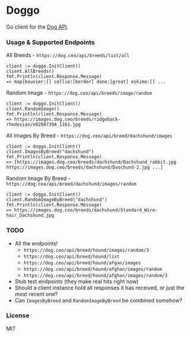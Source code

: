 # Doggo

Go client for the [Dog API](https://dog.ceo/dog-api/).

### Usage & Supported Endpoints

All Breeds - `https://dog.ceo/api/breeds/list/all`

  ```
  client := doggo.InitClient()
  client.AllBreeds()
  fmt.Println(client.Response.Message)
  => map[bouvier:[] collie:[border] dane:[great] eskimo:[] ...
  ```

Random Image - `https://dog.ceo/api/breeds/image/random`

  ```
  client := doggo.InitClient()
  client.RandomImage()
  fmt.Println(client.Response.Message)
  => https://images.dog.ceo/breeds/ridgeback-rhodesian/n02087394_1161.jpg
  ```

All Images By Breed - `https://dog.ceo/api/breed/dachshund/images`

  ```
  client := doggo.InitClient()
  client.ImagesByBreed("dachshund")
  fmt.Println(client.Response.Message)
  => [https://images.dog.ceo/breeds/dachshund/Dachshund_rabbit.jpg https://images.dog.ceo/breeds/dachshund/Daschund-2.jpg ...]
  ```

Random Image By Breed - `https://dog.ceo/api/breed/dachshund/images/random`

  ```
  client := doggo.InitClient()
  client.RandomImageByBreed("dachshund")
  fmt.Println(client.Response.Message)
  => https://images.dog.ceo/breeds/dachshund/Standard_Wire-hair_Dachshund.jpg
  ```

### TODO

* All the endpoints!
  - `https://dog.ceo/api/breed/hound/images/random/3`
  - `https://dog.ceo/api/breed/hound/list`
  - `https://dog.ceo/api/breed/hound/afgan/images`
  - `https://dog.ceo/api/breed/hound/afghan/images/random`
  - `https://dog.ceo/api/breed/hound/afghan/images/random/3`
* Stub test endpoints (they make real hits right now)
* Should a client instance hold all responses it has received, or just the most
recent one?
* Can `ImagesByBreed` and `RandomImageByBreed` be combined somehow?

### License

MIT
